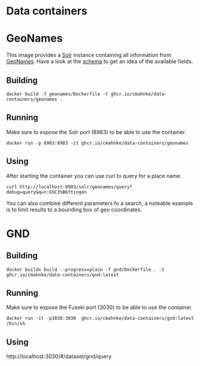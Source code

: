 Data containers
===============


# GeoNames

This image provides a [Solr](https://solr.apache.org/) instance containing all information from [GeoNames](https://www.geonames.org/). Have a look at the [schema](./geonames/schema.json) to get an idea of the available fields.

## Building

```
docker build -f geonames/Dockerfile -t ghcr.io/cmahnke/data-containers/geonames .
```

## Running

Make sure to expose the Solr port (8983) to be able to use the container.

```
docker run -p 8983:8983 -it ghcr.io/cmahnke/data-containers/geonames 
```

## Using

After starting the container you can use curl to query for a place name.

```
curl http://localhost:8983/solr/geonames/query?debug=query&q=n:G%C3%B6ttingen
```

You can also combine different parameters fo a search, a noteable example is to limit results to a bounding box of geo coordinates.

# GND

## Building

```
docker buildx build --progress=plain -f gnd/Dockerfile . -t ghcr.io/cmahnke/data-containers/gnd:latest
```

## Running

Make sure to expose the Fuseki port (3030) to be able to use the container.

```
docker run -it -p3030:3030  ghcr.io/cmahnke/data-containers/gnd:latest /bin/sh
```

## Using

http://localhost:3030/#/dataset/gnd/query